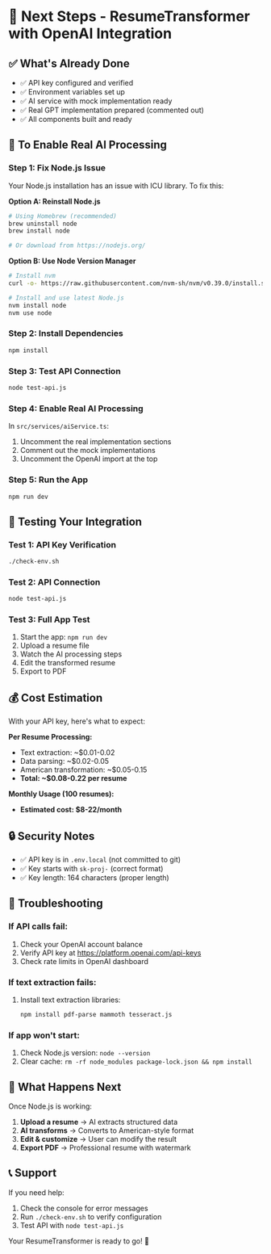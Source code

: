 # 🚀 Next Steps - ResumeTransformer with OpenAI Integration

## ✅ What's Already Done

- ✅ API key configured and verified
- ✅ Environment variables set up
- ✅ AI service with mock implementation ready
- ✅ Real GPT implementation prepared (commented out)
- ✅ All components built and ready

## 🔧 To Enable Real AI Processing

### Step 1: Fix Node.js Issue
Your Node.js installation has an issue with ICU library. To fix this:

**Option A: Reinstall Node.js**
```bash
# Using Homebrew (recommended)
brew uninstall node
brew install node

# Or download from https://nodejs.org/
```

**Option B: Use Node Version Manager**
```bash
# Install nvm
curl -o- https://raw.githubusercontent.com/nvm-sh/nvm/v0.39.0/install.sh | bash

# Install and use latest Node.js
nvm install node
nvm use node
```

### Step 2: Install Dependencies
```bash
npm install
```

### Step 3: Test API Connection
```bash
node test-api.js
```

### Step 4: Enable Real AI Processing
In `src/services/aiService.ts`:
1. Uncomment the real implementation sections
2. Comment out the mock implementations
3. Uncomment the OpenAI import at the top

### Step 5: Run the App
```bash
npm run dev
```

## 🧪 Testing Your Integration

### Test 1: API Key Verification
```bash
./check-env.sh
```

### Test 2: API Connection
```bash
node test-api.js
```

### Test 3: Full App Test
1. Start the app: `npm run dev`
2. Upload a resume file
3. Watch the AI processing steps
4. Edit the transformed resume
5. Export to PDF

## 💰 Cost Estimation

With your API key, here's what to expect:

**Per Resume Processing:**
- Text extraction: ~$0.01-0.02
- Data parsing: ~$0.02-0.05  
- American transformation: ~$0.05-0.15
- **Total: ~$0.08-0.22 per resume**

**Monthly Usage (100 resumes):**
- **Estimated cost: $8-22/month**

## 🔒 Security Notes

- ✅ API key is in `.env.local` (not committed to git)
- ✅ Key starts with `sk-proj-` (correct format)
- ✅ Key length: 164 characters (proper length)

## 🐛 Troubleshooting

### If API calls fail:
1. Check your OpenAI account balance
2. Verify API key at https://platform.openai.com/api-keys
3. Check rate limits in OpenAI dashboard

### If text extraction fails:
1. Install text extraction libraries:
   ```bash
   npm install pdf-parse mammoth tesseract.js
   ```

### If app won't start:
1. Check Node.js version: `node --version`
2. Clear cache: `rm -rf node_modules package-lock.json && npm install`

## 🎯 What Happens Next

Once Node.js is working:

1. **Upload a resume** → AI extracts structured data
2. **AI transforms** → Converts to American-style format
3. **Edit & customize** → User can modify the result
4. **Export PDF** → Professional resume with watermark

## 📞 Support

If you need help:
1. Check the console for error messages
2. Run `./check-env.sh` to verify configuration
3. Test API with `node test-api.js`

Your ResumeTransformer is ready to go! 🎉
